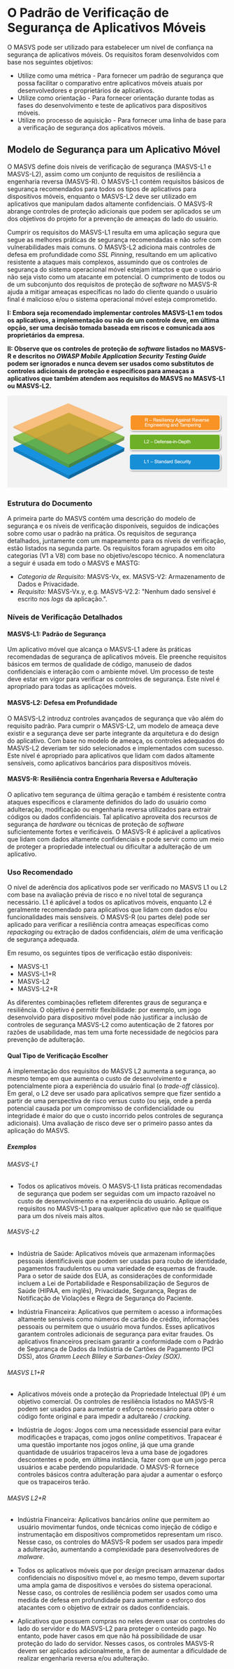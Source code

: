 # O Padrão de Verificação de Segurança de Aplicativos Móveis

O MASVS pode ser utilizado para estabelecer um nível de confiança na segurança de aplicativos móveis. Os requisitos foram desenvolvidos com base nos seguintes objetivos:

- Utilize como uma métrica - Para fornecer um padrão de segurança que possa facilitar o comparativo entre aplicativos móveis atuais por desenvolvedores e proprietários de aplicativos.
- Utilize como orientação - Para fornecer orientação durante todas as fases do desenvolvimento e teste de aplicativos para dispositivos móveis.
- Utilize no processo de aquisição - Para fornecer uma linha de base para a verificação de segurança dos aplicativos móveis.

## Modelo de Segurança para um Aplicativo Móvel

O MASVS define dois níveis de verificação de segurança (MASVS-L1 e MASVS-L2), assim como um conjunto de requisitos de resiliência a engenharia reversa (MASVS-R). O MASVS-L1 contém requisitos básicos de segurança recomendados para todos os tipos de aplicativos para dispositivos móveis, enquanto o MASVS-L2 deve ser utilizado em aplicativos que manipulam dados altamente confidenciais. O MASVS-R abrange controles de proteção adicionais que podem ser aplicados se um dos objetivos do projeto for a prevenção de ameaças do lado do usuário.

Cumprir os requisitos do MASVS-L1 resulta em uma aplicação segura que segue as melhores práticas de segurança recomendadas e não sofre com vulnerabilidades mais comuns. O MASVS-L2 adiciona mais controles de defesa em profundidade como _SSL Pinning_, resultando em um aplicativo resistente a ataques mais complexos, assumindo que os controles de segurança do sistema operacional móvel estejam intactos e que o usuário não seja visto como um atacante em potencial. O cumprimento de todos ou de um subconjunto dos requisitos de proteção de _software_ no MASVS-R ajuda a mitigar ameaças específicas no lado do cliente quando o usuário final é malicioso e/ou o sistema operacional móvel esteja comprometido.

**I: Embora seja recomendado implementar controles MASVS-L1 em todos os aplicativos, a implementação ou não de um controle deve, em última opção, ser uma decisão tomada baseada em riscos e comunicada aos proprietários da empresa.**

**II: Observe que os controles de proteção de _software_ listados no MASVS-R e descritos no _OWASP Mobile Application Security Testing Guide_ podem ser ignorados e nunca devem ser usados como substitutos de controles adicionais de proteção e específicos para ameaças a aplicativos que também atendem aos requisitos do MASVS no MASVS-L1 ou MASVS-L2.**

![Níveis de Verificação](images/masvs-levels-new.jpg)

### Estrutura do Documento

A primeira parte do MASVS contém uma descrição do modelo de segurança e os níveis de verificação disponíveis, seguidos de indicações sobre como usar o padrão na prática. Os requisitos de segurança detalhados, juntamente com um mapeamento para os níveis de verificação, estão listados na segunda parte. Os requisitos foram agrupados em oito categorias (V1 a V8) com base no objetivo/escopo técnico. A nomenclatura a seguir é usada em todo o MASVS e MASTG:

- *Categoria de Requisito:* MASVS-Vx, ex. MASVS-V2: Armazenamento de Dados e Privacidade.
- *Requisito:* MASVS-Vx.y, e.g. MASVS-V2.2: "Nenhum dado sensível é escrito nos _logs_ da aplicação.".

### Níveis de Verificação Detalhados

#### MASVS-L1: Padrão de Segurança

Um aplicativo móvel que alcança o MASVS-L1 adere às práticas recomendadas de segurança de aplicativos móveis. Ele preenche requisitos básicos em termos de qualidade de código, manuseio de dados confidenciais e interação com o ambiente móvel. Um processo de teste deve estar em vigor para verificar os controles de segurança. Este nível é apropriado para todas as aplicações móveis.

#### MASVS-L2: Defesa em Profundidade

O MASVS-L2 introduz controles avançados de segurança que vão além do requisito padrão. Para cumprir o MASVS-L2, um modelo de ameaça deve existir e a segurança deve ser parte integrante da arquitetura e do design do aplicativo. Com base no modelo de ameaça, os controles adequados do MASVS-L2 deveriam ter sido selecionados e implementados com sucesso. Este nível é apropriado para aplicativos que lidam com dados altamente sensíveis, como aplicativos bancários para dispositivos móveis.

#### MASVS-R: Resiliência contra Engenharia Reversa e Adulteração

O aplicativo tem segurança de última geração e também é resistente contra ataques específicos e claramente definidos do lado do usuário como adulteração, modificação ou engenharia reversa utilizados para extrair códigos ou dados confidenciais. Tal aplicativo aproveita dos recursos de segurança de _hardware_ ou técnicas de proteção de _software_ suficientemente fortes e verificáveis. O MASVS-R é aplicável a aplicativos que lidam com dados altamente confidenciais e pode servir como um meio de proteger a propriedade intelectual ou dificultar a adulteração de um aplicativo.

### Uso Recomendado

O nível de aderência dos aplicativos pode ser verificado no MASVS L1 ou L2 com base na avaliação prévia de risco e no nível total de segurança necessário. L1 é aplicável a todos os aplicativos móveis, enquanto L2 é geralmente recomendado para aplicativos que lidam com dados e/ou funcionalidades mais sensíveis. O MASVS-R (ou partes dele) pode ser aplicado para verificar a resiliência contra ameaças específicas como _repackaging_ ou extração de dados confidenciais, _além_ de uma verificação de segurança adequada.

Em resumo, os seguintes tipos de verificação estão disponíveis:

- MASVS-L1
- MASVS-L1+R
- MASVS-L2
- MASVS-L2+R

As diferentes combinações refletem diferentes graus de segurança e resiliência. O objetivo é permitir flexibilidade: por exemplo, um jogo desenvolvido para dispositivo móvel pode não justificar a inclusão de controles de segurança MASVS-L2 como autenticação de 2 fatores por razões de usabilidade, mas tem uma forte necessidade de negócios para prevenção de adulteração.

#### Qual Tipo de Verificação Escolher

A implementação dos requisitos do MASVS L2 aumenta a segurança, ao mesmo tempo em que aumenta o custo de desenvolvimento e potencialmente piora a experiência do usuário final (o _trade-off_ clássico). Em geral, o L2 deve ser usado para aplicativos sempre que fizer sentido a partir de uma perspectiva de risco versus custo (ou seja, onde a perda potencial causada por um compromisso de confidencialidade ou integridade é maior do que o custo incorrido pelos controles de segurança adicionais). Uma avaliação de risco deve ser o primeiro passo antes da aplicação do MASVS.

##### Exemplos

###### MASVS-L1

- Todos os aplicativos móveis. O MASVS-L1 lista práticas recomendadas de segurança que podem ser seguidas com um impacto razoável no custo de desenvolvimento e na experiência do usuário. Aplique os requisitos no MASVS-L1 para qualquer aplicativo que não se qualifique para um dos níveis mais altos.

<!-- \pagebreak -->

###### MASVS-L2

- Indústria de Saúde: Aplicativos móveis que armazenam informações pessoais identificáveis que podem ser usadas para roubo de identidade, pagamentos fraudulentos ou uma variedade de esquemas de fraude. Para o setor de saúde dos EUA, as considerações de conformidade incluem a Lei de Portabilidade e Responsabilização de Seguros de Saúde (HIPAA, em inglês), Privacidade, Segurança, Regras de Notificação de Violações e Regra de Segurança do Paciente.

- Indústria Financeira: Aplicativos que permitem o acesso a informações altamente sensíveis como números de cartão de crédito, informações pessoais ou permitem que o usuário mova fundos. Esses aplicativos garantem controles adicionais de segurança para evitar fraudes. Os aplicativos financeiros precisam garantir a conformidade com o Padrão de Segurança de Dados da Indústria de Cartões de Pagamento (PCI DSS), atos _Gramm Leech Bliley_ e _Sarbanes-Oxley (SOX)_.

###### MASVS L1+R

- Aplicativos móveis onde a proteção da Propriedade Intelectual (IP) é um objetivo comercial. Os controles de resiliência listados no MASVS-R podem ser usados para aumentar o esforço necessário para obter o código fonte original e para impedir a adultareão / _cracking_.

- Indústria de Jogos: Jogos com uma necessidade essencial para evitar modificações e trapaças, como jogos _online_ competitivos. Trapacear é uma questão importante nos jogos _online_, já que uma grande quantidade de usuários trapaceiros leva a uma base de jogadores descontentes e pode, em última instância, fazer com que um jogo perca usuários e acabe perdendo popularidade. O MASVS-R fornece controles básicos contra adulteração para ajudar a aumentar o esforço que os trapaceiros terão.

###### MASVS L2+R

- Indústria Financeira: Aplicativos bancários _online_ que permitem ao usuário movimentar fundos, onde técnicas como injeção de código e instrumentação em dispositivos comprometidos representam um risco. Nesse caso, os controles do MASVS-R podem ser usados para impedir a adulteração, aumentando a complexidade para desenvolvedores de _malware_.

- Todos os aplicativos móveis que por _design_ precisam armazenar dados confidenciais no dispositivo móvel e, ao mesmo tempo, devem suportar uma ampla gama de dispositivos e versões do sistema operacional. Nesse caso, os controles de resiliência podem ser usados como uma medida de defesa em profundidade para aumentar o esforço dos atacantes com o objetivo de extrair os dados confidenciais.

- Aplicativos que possuem compras no neles devem usar os controles do lado do servidor e do MASVS-L2 para proteger o conteúdo pago. No entanto, pode haver casos em que não há possibilidade de usar proteção do lado do servidor. Nesses casos, os controles MASVS-R devem ser aplicados adicionalmente, a fim de aumentar a dificuldade de realizar engenharia reversa e/ou adulteração.

